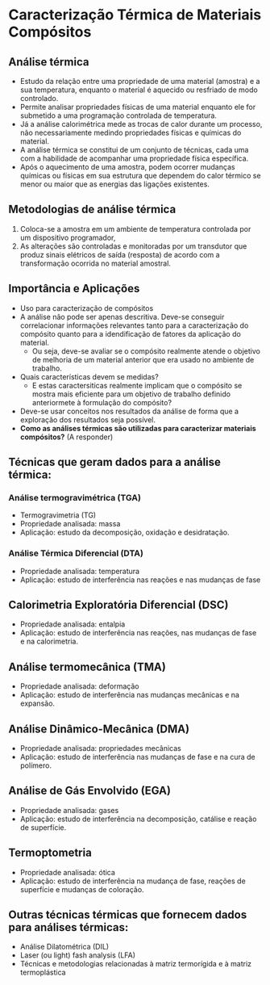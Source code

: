 # Caracterização Térmica de Materiais Compósitos

## Análise térmica
- Estudo da relação entre uma propriedade de uma material (amostra) e a sua temperatura, enquanto o material é aquecido ou resfriado de modo controlado.
- Permite analisar propriedades físicas de uma material enquanto ele for submetido a uma programação controlada de temperatura.
- Já a análise calorimétrica mede as trocas de calor durante um processo, não necessariamente medindo propriedades físicas e químicas do material.
- A análise térmica se constitui de um conjunto de técnicas, cada uma com a habilidade de acompanhar uma propriedade física específica.
- Após o aquecimento de uma amostra, podem ocorrer mudanças químicas ou físicas em sua estrutura que dependem do calor térmico se menor ou maior que as energias das ligações existentes.

## Metodologias de análise térmica
1. Coloca-se a amostra em um ambiente de temperatura controlada por um dispositivo programador, 
2. As alterações são controladas e monitoradas por um transdutor que produz sinais elétricos de saída (resposta) de acordo com a transformação ocorrida no material amostral.

## Importância e Aplicações
- Uso para caracterização de compósitos
- A análise não pode ser apenas descritiva. Deve-se conseguir correlacionar informações relevantes tanto para a caracterização do compósito quanto para a idendificação de fatores da aplicação do material.
    - Ou seja, deve-se avaliar se o compósito realmente atende o objetivo de melhoria de um material anterior que era usado no ambiente de trabalho.
- Quais características devem se medidas?
    - E estas caractersiticas realmente implicam que o compósito se mostra mais eficiente para um objetivo de trabalho definido anteriormete à formulação do compósito? 
- Deve-se usar conceitos nos resultados da análise de forma que a exploração dos resultados seja possível.
- **Como as análises térmicas são utilizadas para caracterizar materiais compósitos?**   (A responder)


## Técnicas que geram dados para a análise térmica:

### Análise termogravimétrica (TGA)
- Termogravimetria (TG)
- Propriedade analisada: massa
- Aplicação: estudo da decomposição, oxidação e desidratação.

### Análise Térmica Diferencial (DTA)
- Propriedade analisada: temperatura
- Aplicação: estudo de interferência nas reações e nas mudanças de fase


## Calorimetria Exploratória Diferencial (DSC)
- Propriedade analisada: entalpia
- Aplicação: estudo de interferência nas reações, nas mudanças de fase e na calorimetria.

## Análise termomecânica (TMA)
- Propriedade analisada: deformação
- Aplicação: estudo de interferência nas mudanças mecânicas e na expansão.

## Análise Dinâmico-Mecânica (DMA)
- Propriedade analisada: propriedades mecânicas
- Aplicação: estudo de interferência nas mudanças de fase e na cura de polímero.

## Análise de Gás Envolvido (EGA)
- Propriedade analisada: gases
- Aplicação: estudo de interferência na decomposição, catálise e reação de superfície.

## Termoptometria
- Propriedade analisada: ótica
- Aplicação: estudo de interferência na mudança de fase, reações de superfície e mudanças de coloração.

## Outras técnicas térmicas que fornecem dados para análises térmicas:
- Análise Dilatométrica (DIL)
- Laser (ou light) fash analysis (LFA)
- Técnicas e metodologias relacionadas à matriz termorígida e à matriz termoplástica



